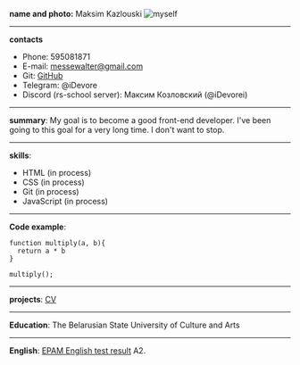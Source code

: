 **name and photo:** Maksim Kazlouski
![myself](https://ibb.co/WKbzmFw "myself")
****


**contacts**
* Phone: 595081871
* E-mail: messewalter@gmail.com
* Git: [GitHub](https://github.com/iDevorei "GitHub")
* Telegram: @iDevore
* Discord (rs-school server): Максим Козловский (@iDevorei)
****


**summary**: My goal is to become a good front-end developer. I've been going to this goal for a very long time. I don't want to stop.
****


**skills**:
* HTML (in process)
* CSS (in process)
* Git (in process)
* JavaScript (in process)
****


**Code example**:
```
function multiply(a, b){
  return a * b
}

multiply();
```
****


**projects**:
[CV](https://github.com/iDevorei/rsschool-cv/blob/gh-pages/cv.md "CV")
****


**Education**:
The Belarusian State University of Culture and Arts
****


**English**: [EPAM English test result](https://examinator.epam.com/Main/PersonalAssignments "English test") A2.